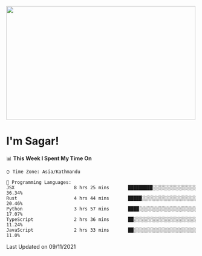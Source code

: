 
<img src="https://media.giphy.com/media/3ornk57KwDXf81rjWM/giphy.gif" width="500" height="300" frameBorder="0" class="giphy-embed" allowFullScreen></img>

#   I'm Sagar!

<!--START_SECTION:waka-->
📊 **This Week I Spent My Time On** 

```text
⌚︎ Time Zone: Asia/Kathmandu

💬 Programming Languages: 
JSX                      8 hrs 25 mins       █████████░░░░░░░░░░░░░░░░   36.34% 
Rust                     4 hrs 44 mins       █████░░░░░░░░░░░░░░░░░░░░   20.46% 
Python                   3 hrs 57 mins       ████░░░░░░░░░░░░░░░░░░░░░   17.07% 
TypeScript               2 hrs 36 mins       ██░░░░░░░░░░░░░░░░░░░░░░░   11.24% 
JavaScript               2 hrs 33 mins       ██░░░░░░░░░░░░░░░░░░░░░░░   11.0%

```


 Last Updated on 09/11/2021
<!--END_SECTION:waka-->
